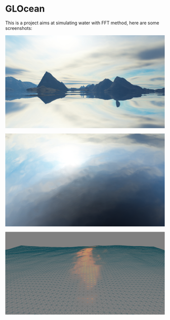 # GLOcean

This is a project aims at simulating water with FFT method, here are some screenshots:

![](Screenshots/318.png)

![](Screenshots/317.png)

![](Screenshots/308.png)